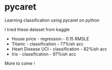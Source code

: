 # pycaret
Learning classification using pycaret on python

I tried these dataset from kaggle
* House price - regression - 0.15 RMSLE
* Titanic - classification - 77%ish acc
* Heart Disease UCI - classification - 82%ish acc
* Iris - classification - 97%ish acc

More to come !
